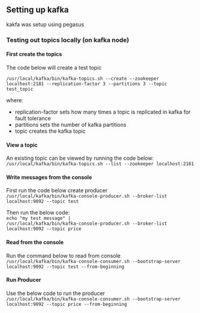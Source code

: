 
<h2>Setting up kafka</h2>
kakfa was setup using pegasus

<h3>Testing out topics locally (on kafka node)</h3>

<h4>First create the topics</h4>
The code below will create a test topic<br>

<code>/usr/local/kafka/bin/kafka-topics.sh --create --zookeeper localhost:2181 --replication-factor 3 --partitions 3 --topic test_topic</code><br>

where:<br>
<ul>
    <li>replication-factor sets how many times a topic is replicated in kafka for fault tolerance</li>
    <li>partitions sets the number of kafka partitions</li>
    <li>topic creates the kafka topic</li>
    </ul>
    
<h4>View a topic</h4>
An existing topic can be viewed by running the code below:<br>
<code>/usr/local/kafka/bin/kafka-topics.sh --list --zookeeper localhost:2181</code>

<h4>Write messages from the console</h4>
First run the code below create producer<br>
<code>/usr/local/kafka/bin/kafka-console-producer.sh --broker-list localhost:9092 --topic test</code><br>

Then run the below code:<br>
<code>echo "my test message" | /usr/local/kafka/bin/kafka-console-producer.sh --broker-list localhost:9092 --topic price</code>

<h4>Read from the console</h4>
Run the command below to read from console<br>
<code>/usr/local/kafka/bin/kafka-console-consumer.sh --bootstrap-server localhost:9092 --topic test --from-beginning</code>

<h4>Run Producer</h4>
Use the below code to run the producer<br>
<code>/usr/local/kafka/bin/kafka-console-consumer.sh --bootstrap-server localhost:9092 --topic price --from-beginning</code>
